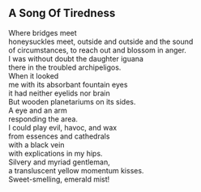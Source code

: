 A Song Of Tiredness
-------------------
Where bridges meet  
honeysuckles meet, outside and outside and the sound  
of circumstances, to reach out and blossom in anger.  
I was without doubt the daughter iguana  
there in the troubled archipeligos.  
When it looked  
me with its absorbant fountain eyes  
it had neither eyelids nor brain  
But wooden planetariums on its sides.  
A eye and an arm  
responding the area.  
I could play evil, havoc, and wax  
from essences and cathedrals  
with a black vein  
with explications in my hips.  
Silvery and myriad gentleman,  
a transluscent yellow momentum kisses.  
Sweet-smelling, emerald mist!  
